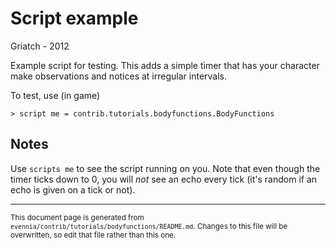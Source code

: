 # Script example

Griatch - 2012

Example script for testing. This adds a simple timer that has your
character make observations and notices at irregular intervals.

To test, use (in game)

    > script me = contrib.tutorials.bodyfunctions.BodyFunctions

## Notes

Use `scripts me` to see the script running on you. Note that even though
the timer ticks down to 0, you will _not_ see an echo every tick (it's
random if an echo is given on a tick or not).


----

<small>This document page is generated from `evennia/contrib/tutorials/bodyfunctions/README.md`. Changes to this
file will be overwritten, so edit that file rather than this one.</small>
